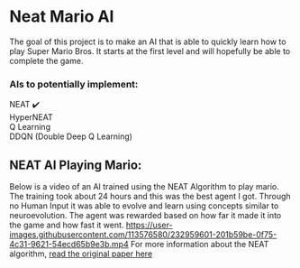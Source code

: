 # Neat Mario AI
The goal of this project is to make an AI that is able to quickly learn how to play Super Mario Bros. It starts at the first level and will hopefully be able to complete the game.

### AIs to potentially implement: <br />
NEAT :heavy_check_mark:	<br />
HyperNEAT <br />
Q Learning <br />
DDQN (Double Deep Q Learning) <br />



## NEAT AI Playing Mario:
Below is a video of an AI trained using the NEAT Algorithm to play mario. The training took about 24 hours and this was the best agent I got. Through no Human Input it was able to evolve and learn using concepts similar to neuroevolution. The agent was rewarded based on how far it made it into the game and how fast it went.
https://user-images.githubusercontent.com/113576580/232959601-201b59be-0f75-4c31-9621-54ecd65b9e3b.mp4
For more information about the NEAT algorithm, [read the original paper here](https://nn.cs.utexas.edu/downloads/papers/stanley.ec02.pdf)
